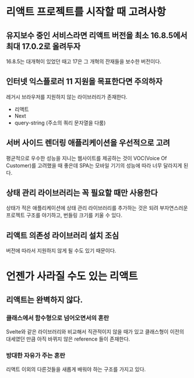 # 리액트 프로젝트를 시작할 때 고려사항

## 유지보수 중인 서비스라면 리액트 버전을 최소 16.8.5에서 최대 17.0.2로 올려두자

16.8.5는 대개혁이 있었던 때고 17은 그 개혁의 잔재들을 보수한 버전이다.

## 인터넷 익스플로러 11 지원을 목표한다면 주의하자

레거시 브라우저를 지원하지 않는 라이브러리가 존재한다.

- 리액트
- Next
- query-string (주소의 쿼리 문자열을 다룸)

## 서버 사이드 렌더링 애플리케이션을 우선적으로 고려

평균적으로 우수한 성능을 지니는 웹사이트를 제공하는 것이 VOC(Voice Of Customer)를 고려했을 때 좋은데 SPA는 모바일 기기의 성능에 따라 너무 달라지게 된다.

## 상태 관리 라이브러리는 꼭 필요할 때만 사용한다

상태가 적은 애플리케이션에 상태 관리 라이브러리를 추가하는 것은 되려 부자연스러운 프로젝트 구조를 야기하고, 번들링 크기를 키울 수 있다.

## 리액트 의존성 라이브러리 설치 조심

버전에 따라서 지원하지 않게 될 수도 있기 때문이다.

# 언젠가 사라질 수도 있는 리액트

## 리액트는 완벽하지 않다.

### 클래스에서 함수형으로 넘어오면서의 혼란

Svelte와 같은 라이브러리와 비교해서 직관적이지 않을 때가 있고 클래스형이 이전의 대세였던 만큼 아직 바뀌지 않은 reference 들이 존재한다.

### 방대한 자유가 주는 혼란

리액트 이외의 다른것들을 새롭게 배워야 하는 구조를 가지고 있다.

	